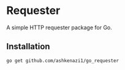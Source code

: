 # Requester

A simple HTTP requester package for Go.

## Installation

```sh
go get github.com/ashkenazi1/go_requester
